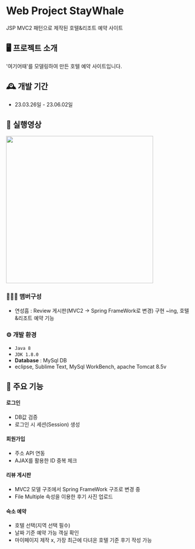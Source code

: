 # Web Project StayWhale
JSP MVC2 패턴으로 제작된 호텔&리조트 예약 사이트


## 🖥️ 프로젝트 소개
'여기어때'를 모델링하여 만든 호텔 예약 사이트입니다.
<br>

## 🕰️ 개발 기간
* 23.03.26일 - 23.06.02일

## 📌 실행영상
<img src="https://github.com/webpofol/StayWhale.github.io/assets/112809136/1fc1e377-5395-4e90-93df-7ce0d8aa00d8"
 style="width: 400px">

### 🧑‍🤝‍🧑 맴버구성
 - 연성흠 : Review 게시판(MVC2 -> Spring FrameWork로 변경) 구현 ~ing, 호텔&리조트 예약 기능

### ⚙️ 개발 환경
- `Java 8`
- `JDK 1.8.0`
- **Database** : MySql DB
- eclipse, Sublime Text, MySql WorkBench, apache Tomcat 8.5v

## 📌 주요 기능
#### 로그인
- DB값 검증
- 로그인 시 세션(Session) 생성
#### 회원가입
- 주소 API 연동
- AJAX를 활용한 ID 중복 체크
#### 리뷰 게시판
- MVC2 모델 구조에서 Spring FrameWork 구조로 변경 중
- File Multiple 속성을 이용한 후기 사진 업로드
#### 숙소 예약
- 호텔 선택(지역 선택 필수)
- 날짜 기준 예약 가능 객실 확인
- 마이페이지 제작 x, 가장 최근에 다녀온 호텔 기준 후기 작성 가능
